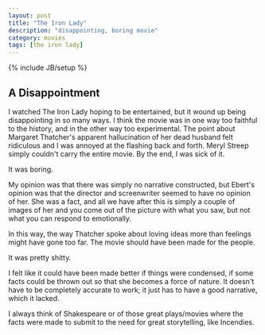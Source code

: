 ```yaml
---
layout: post
title: "The Iron Lady"
description: "disappointing, boring movie"
category: movies
tags: [the iron lady]
---
```

{% include JB/setup %}

## A Disappointment

I watched The Iron Lady hoping to be entertained, but it wound up being
disappointing in so many ways. I think the movie was in one way too faithful
to the history, and in the other way too experimental. The point about 
Margaret Thatcher's apparent hallucination of her dead husband felt ridiculous
and I was annoyed at the flashing back and forth. Meryl Streep simply couldn't
carry the entire movie. By the end, I was sick of it.

It was boring.

My opinion was that there was simply no narrative constructed, but Ebert's
opinion was that the director and screenwriter seemed to have no opinion of her.
She was a fact, and all we have after this is simply a couple of images of her
and you come out of the picture with what you saw, but not what you can
respond to emotionally.

In this way, the way Thatcher spoke about loving ideas more than feelings
might have gone too far. The movie should have been made for the people.

It was pretty shitty.

I felt like it could have been made better if things were condensed, if some
facts could be thrown out so that she becomes a force of nature. It doesn't
have to be completely accurate to work; it just has to have a good narrative,
which it lacked.

I always think of Shakespeare or of those great plays/movies where the facts
were made to submit to the need for great storytelling, like Incendies.